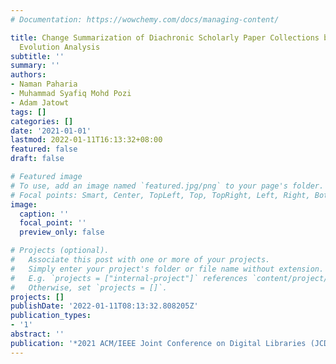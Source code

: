 ```yaml
---
# Documentation: https://wowchemy.com/docs/managing-content/

title: Change Summarization of Diachronic Scholarly Paper Collections by Semantic
  Evolution Analysis
subtitle: ''
summary: ''
authors:
- Naman Paharia
- Muhammad Syafiq Mohd Pozi
- Adam Jatowt
tags: []
categories: []
date: '2021-01-01'
lastmod: 2022-01-11T16:13:32+08:00
featured: false
draft: false

# Featured image
# To use, add an image named `featured.jpg/png` to your page's folder.
# Focal points: Smart, Center, TopLeft, Top, TopRight, Left, Right, BottomLeft, Bottom, BottomRight.
image:
  caption: ''
  focal_point: ''
  preview_only: false

# Projects (optional).
#   Associate this post with one or more of your projects.
#   Simply enter your project's folder or file name without extension.
#   E.g. `projects = ["internal-project"]` references `content/project/deep-learning/index.md`.
#   Otherwise, set `projects = []`.
projects: []
publishDate: '2022-01-11T08:13:32.808205Z'
publication_types:
- '1'
abstract: ''
publication: '*2021 ACM/IEEE Joint Conference on Digital Libraries (JCDL)*'
---
```

